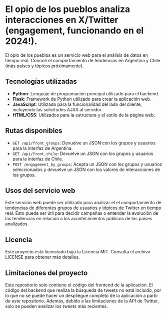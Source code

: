 # El opio de los pueblos analiza interacciones en X/Twitter (engagement, funcionando en el 2024!). 

El opio de los pueblos es un servicio web para el análisis de datos en tiempo real. Conocé el comportamiento de tendencias en Argentina y Chile (más países y tópicos próximamente).

## Tecnologías utilizadas

- **Python**: Lenguaje de programación principal utilizado para el backend.
- **Flask**: Framework de Python utilizado para crear la aplicación web.
- **JavaScript**: Utilizado para la funcionalidad del lado del cliente, incluyendo las solicitudes AJAX al servidor.
- **HTML/CSS**: Utilizados para la estructura y el estilo de la página web.

## Rutas disponibles

- `GET /api/front_groups`: Devuelve un JSON con los grupos y usuarios para la interfaz de Argentina.
- `GET /api/front_chile`: Devuelve un JSON con los grupos y usuarios para la interfaz de Chile.
- `POST /engagement_by_groups`: Acepta un JSON con los grupos y usuarios seleccionados y devuelve un JSON con los valores de interacciones de los grupos.

## Usos del servicio web

Este servicio web puede ser utilizado para analizar el el comportamiento de tendencias de diferentes grupos de usuarios y tópicos de Twitter en tiempo real. Esto puede ser útil para decidir campañas o entender la evolución de las tendencias en relación a los acontecimientos públicos de los países analizados. 

## Licencia

Este proyecto está licenciado bajo la Licencia MIT. Consulta el archivo LICENSE para obtener más detalles.

## Limitaciones del proyecto

Este repositorio solo contiene el código del frontend de la aplicación. El código del backend que realiza la búsqueda de tweets no está incluido, por lo que no se puede hacer un despliegue completo de la aplicación a partir de este repositorio. Además, debido a las limitaciones de la API de Twitter, solo se pueden analizar los tweets más recientes.
